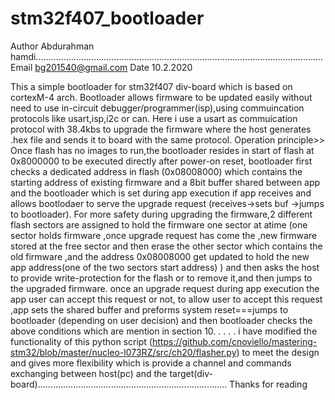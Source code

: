 # stm32f407_bootloader
Author  Abdurahman hamdi..................................................................................................................
Email  bg201540@gmail.com
Date   10.2.2020
>>> 
This a simple bootloader for stm32f407 div-board which is based on cortexM-4 arch.
Bootloader allows firmware to be updated easily without need to use in-circuit debugger/programmer(isp),using commuincation protocols like usart,isp,i2c or can.
Here i use a usart as commuication protocol with 38.4kbs to upgrade the firmware where the host generates .hex file and sends it to board with the same protocol.
Operation principle>>
Once flash has no images to run,the bootloader resides in start of flash at 0x8000000 to be executed directly after power-on reset, bootloader first checks a dedicated address in flash (0x08008000) which contains the starting address of existing firmware and a 8bit buffer shared between app and the bootloader which is set during app execution if app receives and allows bootlodaer to serve the upgrade request (receives->sets buf ->jumps to bootloader).
For more safety during upgrading the firmware,2 different flash sectors are assigned to hold the firmware one sector at atime (one sector holds firmware ,once upgrade request has come the ,new firmware stored at the free sector and then erase the other sector which contains the old firmware ,and the address 0x08008000 get updated to hold the new app address(one of the two sectors start address) ) and then asks the host to provide write-protection for the flash or to remove it,and then jumps to the upgraded firmware.
once an upgrade request during app execution  the app user can accept this request or not, to allow user to accept this request ,app sets the shared buffer and preforms system reset===jumps to bootloader (depending on user decision) and then bootloader checks the above conditions which are mention in section 10.
.
.
.
.
i have modified the functionality of this python script (https://github.com/cnoviello/mastering-stm32/blob/master/nucleo-l073RZ/src/ch20/flasher.py) to meet the design and gives more flexibility which is provide a channel and commands exchanging between host(pc) and the target(div-board)...........................................................................
                                                        Thanks for reading 
                                                        
                                                                 




